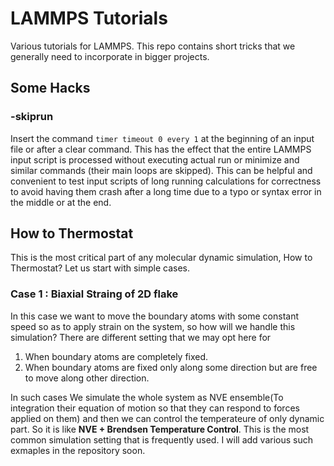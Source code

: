 # LAMMPS Tutorials

Various tutorials for LAMMPS. This repo contains short tricks that we generally need to incorporate in bigger projects.


## Some Hacks

### -skiprun

Insert the command `timer timeout 0 every 1` at the beginning of an input file or after a clear command. This has the effect that the entire LAMMPS input script is processed without executing actual run or minimize and similar commands (their main loops are skipped). This can be helpful and convenient to test input scripts of long running calculations for correctness to avoid having them crash after a long time due to a typo or syntax error in the middle or at the end.

## How to Thermostat

This is the most critical part of any molecular dynamic simulation, How to Thermostat? Let us start with simple cases.

### Case 1 : Biaxial Straing of 2D flake

In this case we want to move the boundary atoms with some constant speed so as to apply strain on the system, so how will we handle this simulation? There are different setting that we may opt here for

1. When boundary atoms are completely fixed.
2. When boundary atoms are fixed only along some direction but are free to move along other direction.

In such cases We simulate the whole system as NVE ensemble(To integration their equation of motion so that they can respond to forces applied on them) and then we can control the temperateure of only dynamic part. So it is like **NVE + Brendsen Temperature Control**. This is the most common simulation setting that is frequently used. I will add various such exmaples in the repository soon.
